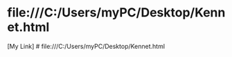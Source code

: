 

# file:///C:/Users/myPC/Desktop/Kennet.html


[My Link] # file:///C:/Users/myPC/Desktop/Kennet.html
